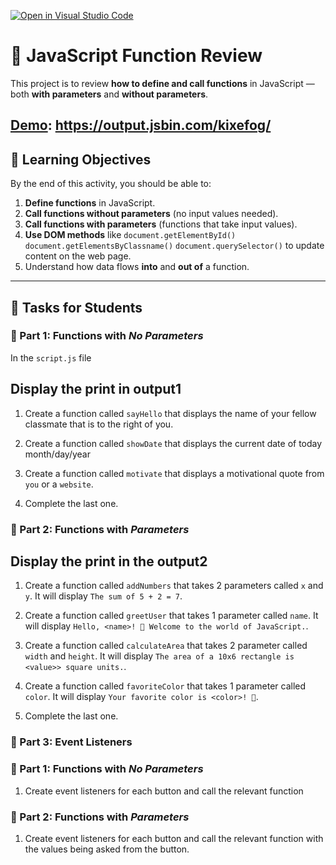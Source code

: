 [![Open in Visual Studio Code](https://classroom.github.com/assets/open-in-vscode-2e0aaae1b6195c2367325f4f02e2d04e9abb55f0b24a779b69b11b9e10269abc.svg)](https://classroom.github.com/online_ide?assignment_repo_id=21339596&assignment_repo_type=AssignmentRepo)
# 🧠 JavaScript Function Review

This project is to review **how to define and call functions** in JavaScript — both **with parameters** and **without parameters**.  

[Demo](https://output.jsbin.com/kixefog/): https://output.jsbin.com/kixefog/
---

## 🎯 Learning Objectives

By the end of this activity, you should be able to:

1. **Define functions** in JavaScript.
2. **Call functions without parameters** (no input values needed).
3. **Call functions with parameters** (functions that take input values).
4. **Use DOM methods** like 
    `document.getElementById()`
    `document.getElementsByClassname()`
    `document.querySelector()`
     to update content on the web page.
5. Understand how data flows **into** and **out of** a function.

---

## 🧩 Tasks for Students

### 🔹 Part 1: Functions with *No Parameters*

In the `script.js` file

## Display the print in output1

1. Create a function called `sayHello` that displays the name of your fellow classmate that is to the right of you.

1. Create a function called `showDate` that displays the current date of today month/day/year

1. Create a function called `motivate` that displays a motivational quote from `you` or a `website`.

1. Complete the last one.


### 🔹 Part 2: Functions with *Parameters*

## Display the print in the output2

1. Create a function called `addNumbers` that takes 2 parameters called `x` and `y`. It will display `The sum of 5 + 2 = 7`.

1. Create a function called `greetUser` that takes 1 parameter called `name`. It will display `Hello, <name>! 👋 Welcome to the world of JavaScript.`.

1. Create a function called `calculateArea` that takes 2 parameter called `width` and `height`. It will display `The area of a 10x6 rectangle is <value>> square units.`.

1. Create a function called `favoriteColor` that takes 1 parameter called `color`. It will display `Your favorite color is <color>! 🎨`.

1. Complete the last one.


### 🔹 Part 3: Event Listeners

### 🔹 Part 1: Functions with *No Parameters*

1. Create event listeners for each button and call the relevant function

### 🔹 Part 2: Functions with *Parameters*

1. Create event listeners for each button and call the relevant function with the values being asked from the button.

